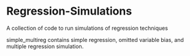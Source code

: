 # Regression-Simulations
A collection of code to run simulations of regression techniques

simple_multireg contains simple regression, omitted variable bias, and multiple regression simulation. 
